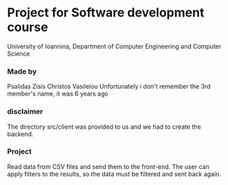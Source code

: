 # Project for Software development course

University of Ioannina, Department of Computer Engineering and Computer Science

### Made by

Psalidas Zisis
Christos Vasileiou
Unfortunately i don't remember the 3rd member's name, it was 6 years ago

### disclaimer

The directory src/client was provided to us and we had to create the backend.

### Project

Read data from CSV files and send them to the front-end. The user can apply filters to the results, so the data must be filtered and sent back again.
